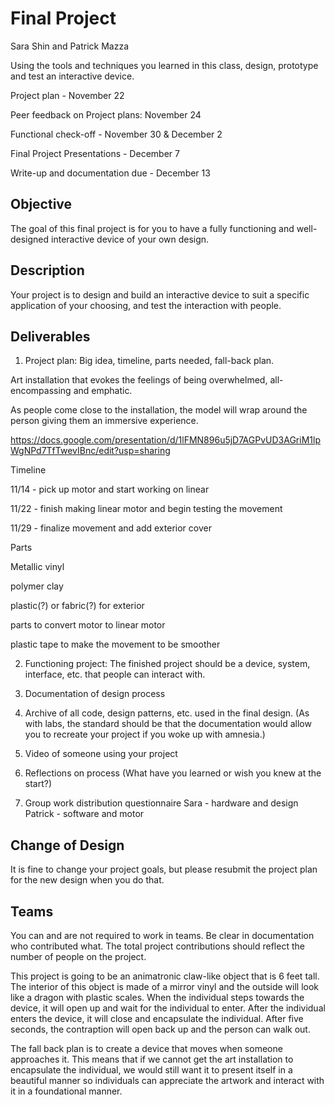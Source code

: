 # Final Project
Sara Shin and Patrick Mazza

Using the tools and techniques you learned in this class, design, prototype and test an interactive device.

Project plan - November 22

Peer feedback on Project plans: November 24

Functional check-off - November 30 & December 2

Final Project Presentations - December 7

Write-up and documentation due - December 13

## Objective

The goal of this final project is for you to have a fully functioning and well-designed interactive device of your own design.
 
## Description
Your project is to design and build an interactive device to suit a specific application of your choosing, and test the interaction with people. 
## Deliverables

1. Project plan: Big idea, timeline, parts needed, fall-back plan.


Art installation that evokes the feelings of being overwhelmed, all-encompassing and emphatic. 

As people come close to the installation, the model will wrap around the person giving them an immersive experience. 

https://docs.google.com/presentation/d/1lFMN896u5jD7AGPvUD3AGriM1lpWgNPd7TfTwevIBnc/edit?usp=sharing

Timeline

11/14 - pick up motor and start working on linear

11/22 - finish making linear motor and begin testing the movement

11/29 - finalize movement and add exterior cover

Parts

Metallic vinyl

polymer clay

plastic(?) or fabric(?) for exterior

parts to convert motor to linear motor

plastic tape to make the movement to be smoother

2. Functioning project: The finished project should be a device, system, interface, etc. that people can interact with.

3. Documentation of design process


5. Archive of all code, design patterns, etc. used in the final design. (As with labs, the standard should be that the documentation would allow you to recreate your project if you woke up with amnesia.)
6. Video of someone using your project
7. Reflections on process (What have you learned or wish you knew at the start?)

7. Group work distribution questionnaire
Sara - hardware and design
Patrick - software and motor

## Change of Design

It is fine to change your project goals, but please resubmit the project plan for the new design when you do that.


## Teams

You can and are not required to work in teams. Be clear in documentation who contributed what. The total project contributions should reflect the number of people on the project.

This project is going to be an animatronic claw-like object that is 6 feet tall. The interior of this object is made of a mirror vinyl and the outside will look like a dragon with plastic scales. When the individual steps towards the device, it will open up and wait for the individual to enter. After the individual enters the device, it will close and encapsulate the individual. After five seconds, the contraption will open back up and the person can walk out. 



The fall back plan is to create a device that moves when someone approaches it. This means that if we cannot get the art installation to encapsulate the individual, we would still want it to present itself in a beautiful manner so individuals can appreciate the artwork and interact with it in a foundational manner.

